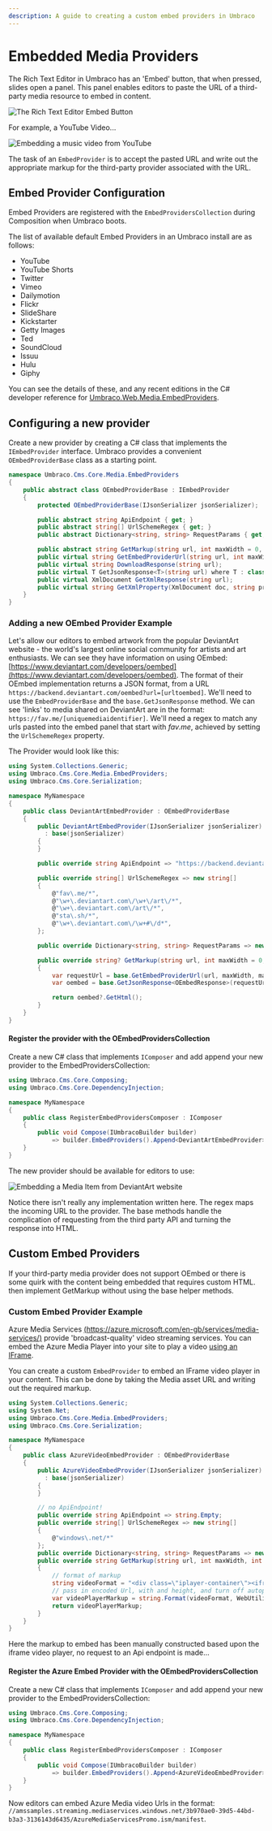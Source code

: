 ```yaml
---
description: A guide to creating a custom embed providers in Umbraco
---
```


# Embedded Media Providers

The Rich Text Editor in Umbraco has an 'Embed' button, that when pressed, slides open a panel. This panel enables editors to paste the URL of a third-party media resource to embed in content.

![The Rich Text Editor Embed Button](../../../10/umbraco-cms/extending/images/Embed-Button.png)

For example, a YouTube Video...

![Embedding a music video from YouTube](../../../10/umbraco-cms/extending/images/Embed-YouTube.png)

The task of an `EmbedProvider` is to accept the pasted URL and write out the appropriate markup for the third-party provider associated with the URL.

## Embed Provider Configuration

Embed Providers are registered with the `EmbedProvidersCollection` during Composition when Umbraco boots.

The list of available default Embed Providers in an Umbraco install are as follows:

* YouTube
* YouTube Shorts
* Twitter
* Vimeo
* Dailymotion
* Flickr
* SlideShare
* Kickstarter
* Getty Images
* Ted
* SoundCloud
* Issuu
* Hulu
* Giphy

You can see the details of these, and any recent editions in the C# developer reference for [Umbraco.Web.Media.EmbedProviders](https://apidocs.umbraco.com/v10/csharp/api/Umbraco.Cms.Core.Media.EmbedProviders.html).

## Configuring a new provider

Create a new provider by creating a C# class that implements the `IEmbedProvider` interface. Umbraco provides a convenient `OEmbedProviderBase` class as a starting point.

```csharp
namespace Umbraco.Cms.Core.Media.EmbedProviders
{
    public abstract class OEmbedProviderBase : IEmbedProvider
    {
        protected OEmbedProviderBase(IJsonSerializer jsonSerializer);

        public abstract string ApiEndpoint { get; }
        public abstract string[] UrlSchemeRegex { get; }
        public abstract Dictionary<string, string> RequestParams { get; }

        public abstract string GetMarkup(string url, int maxWidth = 0, int maxHeight = 0);
        public virtual string GetEmbedProviderUrl(string url, int maxWidth, int maxHeight);
        public virtual string DownloadResponse(string url);
        public virtual T GetJsonResponse<T>(string url) where T : class;
        public virtual XmlDocument GetXmlResponse(string url);
        public virtual string GetXmlProperty(XmlDocument doc, string property);
    }
}
```

### Adding a new OEmbed Provider Example

Let's allow our editors to embed artwork from the popular DeviantArt website - the world's largest online social community for artists and art enthusiasts. We can see they have information on using OEmbed: [https://www.deviantart.com/developers/oembed](https://www.deviantart.com/developers/oembed). The format of their OEmbed implementation returns a JSON format, from a URL `https://backend.deviantart.com/oembed?url=[urltoembed]`. We'll need to use the `EmbedProviderBase` and the `base.GetJsonResponse` method. We can see 'links' to media shared on DeviantArt are in the format: `https://fav.me/[uniquemediaidentifier]`. We'll need a regex to match any urls pasted into the embed panel that start with _fav.me_, achieved by setting the `UrlSchemeRegex` property.

The Provider would look like this:

```csharp
using System.Collections.Generic;
using Umbraco.Cms.Core.Media.EmbedProviders;
using Umbraco.Cms.Core.Serialization;

namespace MyNamespace
{
    public class DeviantArtEmbedProvider : OEmbedProviderBase
    {
        public DeviantArtEmbedProvider(IJsonSerializer jsonSerializer)
          : base(jsonSerializer)
        {
        }

        public override string ApiEndpoint => "https://backend.deviantart.com/oembed?url=";

        public override string[] UrlSchemeRegex => new string[]
        {
            @"fav\.me/*",
            @"\w+\.deviantart.com\/\w+\/art\/*",
            @"\w+\.deviantart.com\/art\/*",
            @"sta\.sh/*",
            @"\w+\.deviantart.com\/\w+#\/d*",
        };

        public override Dictionary<string, string> RequestParams => new Dictionary<string, string>();

        public override string? GetMarkup(string url, int maxWidth = 0, int maxHeight = 0)
        {
            var requestUrl = base.GetEmbedProviderUrl(url, maxWidth, maxHeight);
            var oembed = base.GetJsonResponse<OEmbedResponse>(requestUrl);

            return oembed?.GetHtml();
        }
    }
}
```

#### Register the provider with the OEmbedProvidersCollection

Create a new C# class that implements `IComposer` and add append your new provider to the EmbedProvidersCollection:

```csharp
using Umbraco.Cms.Core.Composing;
using Umbraco.Cms.Core.DependencyInjection;

namespace MyNamespace
{
    public class RegisterEmbedProvidersComposer : IComposer
    {
        public void Compose(IUmbracoBuilder builder)
            => builder.EmbedProviders().Append<DeviantArtEmbedProvider>();
    }
}
```

The new provider should be available for editors to use:

![Embedding a Media Item from DeviantArt website](../../../10/umbraco-cms/extending/images/deviantart-embedded-media.png)

Notice there isn't really any implementation written here. The regex maps the incoming URL to the provider. The base methods handle the complication of requesting from the third party API and turning the response into HTML.

## Custom Embed Providers

If your third-party media provider does not support OEmbed or there is some quirk with the content being embedded that requires custom HTML. then implement GetMarkup without using the base helper methods.

### Custom Embed Provider Example

Azure Media Services [(https://azure.microsoft.com/en-gb/services/media-services/)](https://azure.microsoft.com/en-gb/services/media-services/) provide 'broadcast-quality' video streaming services. You can embed the Azure Media Player into your site to play a video [using an IFrame](https://ampdemo.azureedge.net/azuremediaplayer.html).

You can create a custom `EmbedProvider` to embed an IFrame video player in your content. This can be done by taking the Media asset URL and writing out the required markup.

```csharp
using System.Collections.Generic;
using System.Net;
using Umbraco.Cms.Core.Media.EmbedProviders;
using Umbraco.Cms.Core.Serialization;

namespace MyNamespace
{
    public class AzureVideoEmbedProvider : OEmbedProviderBase
    {
        public AzureVideoEmbedProvider(IJsonSerializer jsonSerializer)
          : base(jsonSerializer)
        {
        }

        // no ApiEndpoint!
        public override string ApiEndpoint => string.Empty;
        public override string[] UrlSchemeRegex => new string[]
        {
            @"windows\.net/*"
        };
        public override Dictionary<string, string> RequestParams => new Dictionary<string, string>();
        public override string GetMarkup(string url, int maxWidth, int maxHeight)
        {
            // format of markup
            string videoFormat = "<div class=\"iplayer-container\"><iframe src=\"//aka.ms/ampembed?url={0}\" name=\"azuremediaplayer\" scrolling=\"no\" frameborder=\"no\" align=\"center\" autoplay=\"false\" width=\"{1}\" height=\"{2}\" allowfullscreen></iframe></div>";
            // pass in encoded Url, with and height, and turn off autoplay...
            var videoPlayerMarkup = string.Format(videoFormat, WebUtility.UrlEncode(url) + "&amp;autoplay=false", maxWidth, maxHeight);
            return videoPlayerMarkup;
        }
    }
}
```

Here the markup to embed has been manually constructed based upon the iframe video player, no request to an Api endpoint is made...

#### Register the Azure Embed Provider with the OEmbedProvidersCollection

Create a new C# class that implements `IComposer` and add append your new provider to the EmbedProvidersCollection:

```csharp
using Umbraco.Cms.Core.Composing;
using Umbraco.Cms.Core.DependencyInjection;

namespace MyNamespace
{
    public class RegisterEmbedProvidersComposer : IComposer
    {
        public void Compose(IUmbracoBuilder builder)
            => builder.EmbedProviders().Append<AzureVideoEmbedProvider>();
    }
}
```

Now editors can embed Azure Media video Urls in the format: `//amssamples.streaming.mediaservices.windows.net/3b970ae0-39d5-44bd-b3a3-3136143d6435/AzureMediaServicesPromo.ism/manifest`.
